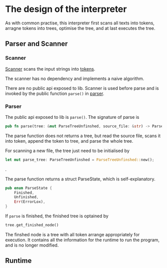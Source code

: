 # The design of the interpreter

As with common practise, this interpreter first scans all texts into tokens, arragne tokens into trees, optimise the tree, and at last executes the tree.

## Parser and Scanner

### Scanner 

[Scanner](../src/scanner.rs) scans the input strings into [tokens](../src/token.rs).

The scanner has no dependency and implements a naive algorithm.

There are no public api exposed to lib. Scanner is used before parse and is invoked by the public function `parse()` in [parser](../src/parser.rs).


### Parser

The public api exposed to lib is `parse()`. The signature of parse is 

```rust
pub fn parse(tree: &mut ParseTreeUnfinshed, source_file: &str) -> ParseState 
```

The parse function does not returns a tree, but read the source file, scans it into token, append the token to tree, and parse the whole tree.

For scanning a new file, the tree just need to be initialised by 

```rust
let mut parse_tree: ParseTreeUnfinshed = ParseTreeUnfinshed::new();
```
.

The parse function returns a struct ParseState, which is self-explanatory.

```rust
pub enum ParseState {
    Finished,
    Unfinished,
    Err(ErrorLox),
}
```

If `parse` is finished, the finished tree is optained by 
```rust 
tree.get_finished_node()
```

The finshed node is a tree with all token arrange appropriately for execution. It contains all the information for the runtime to run the program, and is no longer modified.

## Runtime

